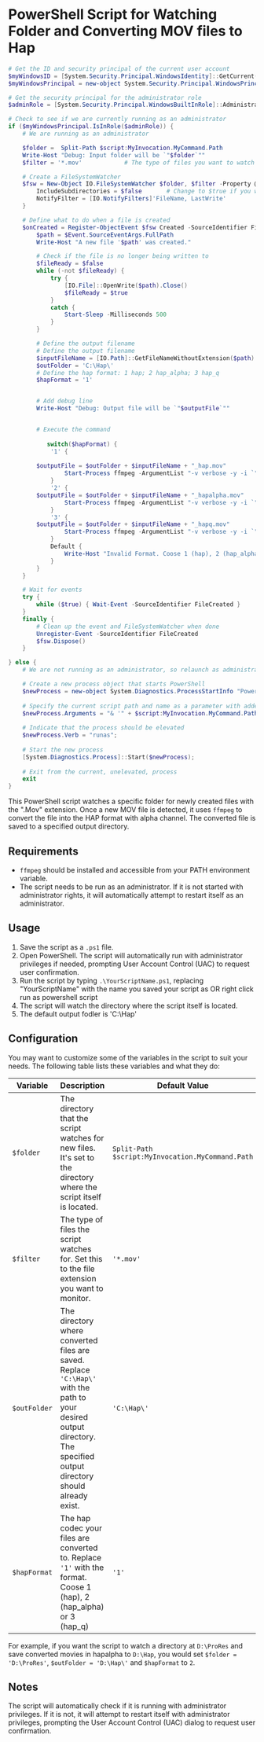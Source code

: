 
# PowerShell Script for Watching Folder and Converting MOV files to Hap
```Powershell
# Get the ID and security principal of the current user account
$myWindowsID = [System.Security.Principal.WindowsIdentity]::GetCurrent()
$myWindowsPrincipal = new-object System.Security.Principal.WindowsPrincipal($myWindowsID)

# Get the security principal for the administrator role
$adminRole = [System.Security.Principal.WindowsBuiltInRole]::Administrator

# Check to see if we are currently running as an administrator
if ($myWindowsPrincipal.IsInRole($adminRole)) {
    # We are running as an administrator

	$folder =  Split-Path $script:MyInvocation.MyCommand.Path
	Write-Host "Debug: Input folder will be `"$folder`""
	$filter = '*.mov'            # The type of files you want to watch

    # Create a FileSystemWatcher
    $fsw = New-Object IO.FileSystemWatcher $folder, $filter -Property @{
        IncludeSubdirectories = $false       # Change to $true if you want to watch subdirectories too
        NotifyFilter = [IO.NotifyFilters]'FileName, LastWrite'
    }

    # Define what to do when a file is created
    $onCreated = Register-ObjectEvent $fsw Created -SourceIdentifier FileCreated -Action {
        $path = $Event.SourceEventArgs.FullPath
        Write-Host "A new file '$path' was created."

        # Check if the file is no longer being written to
        $fileReady = $false
        while (-not $fileReady) {
            try {
                [IO.File]::OpenWrite($path).Close()
                $fileReady = $true
            }
            catch {
                Start-Sleep -Milliseconds 500
            }
        }

        # Define the output filename
        # Define the output filename
		$inputFileName = [IO.Path]::GetFileNameWithoutExtension($path)
		$outFolder = 'C:\Hap\'
		# Define the hap format: 1 hap; 2 hap_alpha; 3 hap_q
		$hapFormat = '1'


		# Add debug line
		Write-Host "Debug: Output file will be `"$outputFile`""


		# Execute the command
		
		   switch($hapFormat) {
            '1' { 
				
		$outputFile = $outFolder + $inputFileName + "_hap.mov"
                Start-Process ffmpeg -ArgumentList "-v verbose -y -i `"$path`" -c:v hap `"$outputFile`"" -NoNewWindow -Wait
            }
            '2' {
		$outputFile = $outFolder + $inputFileName + "_hapalpha.mov"
                Start-Process ffmpeg -ArgumentList "-v verbose -y -i `"$path`" -c:v hap -format hap_alpha `"$outputFile`"" -NoNewWindow -Wait
            }
            '3' {
		$outputFile = $outFolder + $inputFileName + "_hapq.mov"
                Start-Process ffmpeg -ArgumentList "-v verbose -y -i `"$path`" -c:v hap -format hap_q `"$outputFile`"" -NoNewWindow -Wait
            }
            Default {
                Write-Host "Invalid Format. Coose 1 (hap), 2 (hap_alpha) or 3 (hap_q)"
            }
        }
    }

    # Wait for events
    try {
        while ($true) { Wait-Event -SourceIdentifier FileCreated }
    }
    finally {
        # Clean up the event and FileSystemWatcher when done
        Unregister-Event -SourceIdentifier FileCreated
        $fsw.Dispose()
    }

} else {
    # We are not running as an administrator, so relaunch as administrator

    # Create a new process object that starts PowerShell
    $newProcess = new-object System.Diagnostics.ProcessStartInfo "PowerShell";
   
    # Specify the current script path and name as a parameter with added scope and support for scripts with spaces in it's path
    $newProcess.Arguments = "& '" + $script:MyInvocation.MyCommand.Path + "'"
   
    # Indicate that the process should be elevated
    $newProcess.Verb = "runas";
   
    # Start the new process
    [System.Diagnostics.Process]::Start($newProcess);
   
    # Exit from the current, unelevated, process
    exit
}

```

This PowerShell script watches a specific folder for newly created files with the ".Mov" extension. Once a new MOV file is detected, it uses `ffmpeg` to convert the file into the HAP format with alpha channel. The converted file is saved to a specified output directory.

## Requirements

- `ffmpeg` should be installed and accessible from your PATH environment variable.
- The script needs to be run as an administrator. If it is not started with administrator rights, it will automatically attempt to restart itself as an administrator.

## Usage

1. Save the script as a `.ps1` file.
2. Open PowerShell. The script will automatically run with administrator privileges if needed, prompting User Account Control (UAC) to request user confirmation.
3. Run the script by typing `.\YourScriptName.ps1`, replacing "YourScriptName" with the name you saved your script as OR right click run as powershell script
4. The script will watch the directory where the script itself is located.
5. The default output fodler is 'C:\Hap'

## Configuration

You may want to customize some of the variables in the script to suit your needs. The following table lists these variables and what they do:

| Variable | Description | Default Value |
| --- | --- | --- |
| `$folder` | The directory that the script watches for new files. It's set to the directory where the script itself is located. | `Split-Path $script:MyInvocation.MyCommand.Path` |
| `$filter` | The type of files the script watches for. Set this to the file extension you want to monitor. | `'*.mov'` |
| `$outFolder` | The directory where converted files are saved. Replace `'C:\Hap\'` with the path to your desired output directory. The specified output directory should already exist. | `'C:\Hap\'` |
| `$hapFormat` | The hap codec your files are converted to. Replace `'1'` with the format. Coose 1 (hap), 2 (hap_alpha) or 3 (hap_q)| `'1'` |

For example, if you want the script to watch a directory at `D:\ProRes` and save converted movies in hapalpha to `D:\Hap`, you would set `$folder = 'D:\ProRes'`, `$outFolder = 'D:\Hap\'` and `$hapFormat` to `2`.

## Notes

The script will automatically check if it is running with administrator privileges. If it is not, it will attempt to restart itself with administrator privileges, prompting the User Account Control (UAC) dialog to request user confirmation.
